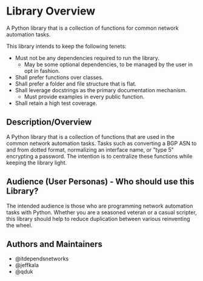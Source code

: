 # Library Overview

A Python library that is a collection of functions for common network automation tasks.

This library intends to keep the following tenets:

- Must not be any dependencies required to run the library.
    - May be some optional dependencies, to be managed by the user in opt in fashion.
- Shall prefer functions over classes.
- Shall prefer a folder and file structure that is flat.
- Shall leverage docstrings as the primary documentation mechanism.
    - Must provide examples in every public function.
- Shall retain a high test coverage.

## Description/Overview

A Python library that is a collection of functions that are used in the common network automation tasks. Tasks such as converting a BGP ASN to and from dotted format, normalizing an interface name, or "type 5" encrypting a password. The intention is to centralize these functions while keeping the library light.


## Audience (User Personas) - Who should use this Library?

The intended audience is those who are programming network automation tasks with Python. Whether you are a seasoned veteran or a casual scripter, this library should help to reduce duplication between various reinventing the wheel.

## Authors and Maintainers

- @itdependsnetworks
- @jeffkala
- @qduk
